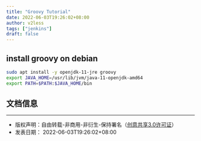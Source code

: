 ```yaml
---
title: "Groovy Tutorial"
date: 2022-06-03T19:26:02+08:00
author: v2less
tags: ["jenkins"]
draft: false
---
```


## install groovy on debian

```bash
sudo apt install -y openjdk-11-jre groovy
export JAVA_HOME=/usr/lib/jvm/java-11-openjdk-amd64
export PATH=$PATH:$JAVA_HOME/bin
```







## 文档信息
---
- 版权声明：自由转载-非商用-非衍生-保持署名（[创意共享3.0许可证](https://creativecommons.org/licenses/by-nc-nd/3.0/deed.zh)）
- 发表日期： 2022-06-03T19:26:02+08:00
